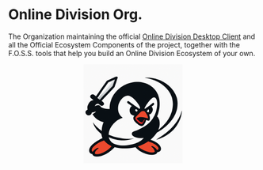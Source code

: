 # Online Division Org.

The Organization maintaining the official [Online Division Desktop Client](https://onlinedi.vision) and all the Official Ecosystem Components of the project, together with the F.O.S.S. tools that help you build an Online Division Ecosystem of your own.

<p align="center">
    <img src="org.png">
</p>
